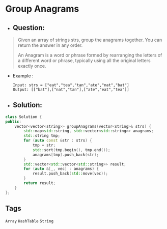 # Group Anagrams
- ## Question:
>Given an array of strings strs, group the anagrams together. You can return the answer in any order.
>
>An Anagram is a word or phrase formed by rearranging the letters of a different word or phrase, typically using all the original letters exactly once.

- Example :

      Input: strs = ["eat","tea","tan","ate","nat","bat"]
      Output: [["bat"],["nat","tan"],["ate","eat","tea"]]
      
- ## Solution:
```cpp
class Solution {
public:
    vector<vector<string>> groupAnagrams(vector<string>& strs) {
        std::map<std::string, std::vector<std::string>> anagrams;
        std::string tmp;
        for (auto const &str : strs) {
            tmp = str;
            std::sort(tmp.begin(), tmp.end());
            anagrams[tmp].push_back(str);
        }
        std::vector<std::vector<std::string>> result;
        for (auto &[_, vec] : anagrams) {
            result.push_back(std::move(vec));
        }
        return result;
    }
};
```

## Tags
`Array` `HashTable` `String`
